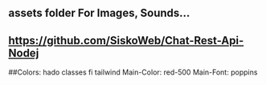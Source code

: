 ## assets folder For Images, Sounds...
## https://github.com/SiskoWeb/Chat-Rest-Api-Nodej
##Colors:
hado classes fi tailwind
Main-Color: red-500
Main-Font: poppins
